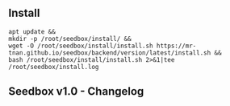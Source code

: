 ## Install
```
apt update &&
mkdir -p /root/seedbox/install/ &&
wget -O /root/seedbox/install/install.sh https://mr-tnan.github.io/seedbox/backend/version/latest/install.sh &&
bash /root/seedbox/install/install.sh 2>&1|tee /root/seedbox/install.log
```
## Seedbox v1.0 - Changelog

